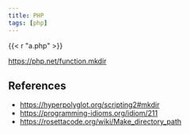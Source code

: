 ```yaml
---
title: PHP
tags: [php]
---
```


{{< r "a.php" >}}

<https://php.net/function.mkdir>

## References

- <https://hyperpolyglot.org/scripting2#mkdir>
- <https://programming-idioms.org/idiom/211>
- <https://rosettacode.org/wiki/Make_directory_path>
